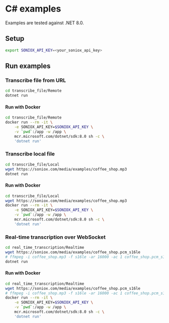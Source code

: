 # C# examples

Examples are tested against .NET 8.0.

## Setup

```sh
export SONIOX_API_KEY=<your_soniox_api_key>
```

## Run examples

### Transcribe file from URL

```sh
cd transcribe_file/Remote
dotnet run
```

#### Run with Docker

```sh
cd transcribe_file/Remote
docker run --rm -it \
    -e SONIOX_API_KEY=$SONIOX_API_KEY \
    -v `pwd`:/app -w /app \
    mcr.microsoft.com/dotnet/sdk:8.0 sh -c \
    'dotnet run'
```

### Transcribe local file

```sh
cd transcribe_file/Local
wget https://soniox.com/media/examples/coffee_shop.mp3
dotnet run
```

#### Run with Docker

```sh
cd transcribe_file/Local
wget https://soniox.com/media/examples/coffee_shop.mp3
docker run --rm -it \
    -e SONIOX_API_KEY=$SONIOX_API_KEY \
    -v `pwd`:/app -w /app \
    mcr.microsoft.com/dotnet/sdk:8.0 sh -c \
    'dotnet run'
```

### Real-time transcription over WebSocket

```sh
cd real_time_transcription/Realtime
wget https://soniox.com/media/examples/coffee_shop.pcm_s16le
# ffmpeg -i coffee_shop.mp3 -f s16le -ar 16000 -ac 1 coffee_shop.pcm_s16le
dotnet run
```

#### Run with Docker

```sh
cd real_time_transcription/Realtime
wget https://soniox.com/media/examples/coffee_shop.pcm_s16le
# ffmpeg -i coffee_shop.mp3 -f s16le -ar 16000 -ac 1 coffee_shop.pcm_s16le
docker run --rm -it \
    -e SONIOX_API_KEY=$SONIOX_API_KEY \
    -v `pwd`:/app -w /app \
    mcr.microsoft.com/dotnet/sdk:8.0 sh -c \
    'dotnet run'
```
